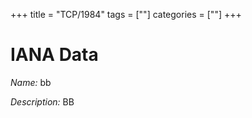 +++
title = "TCP/1984"
tags = [""]
categories = [""]
+++

# IANA Data

_Name:_ bb

_Description:_ BB

